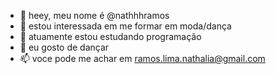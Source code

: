 - 👋 heey, meu nome é @nathhhramos
- 👀 estou interessada em me formar em moda/dança
- 🌱 atuamente estou estudando programação
- 💞️ eu gosto de dançar
- 📫 voce pode me achar em ramos.lima.nathalia@gmail.com

<!---
nathinharamos/nathinharamos is a ✨ special ✨ repository because its `README.md` (this file) appears on your GitHub profile.
You can click the Preview link to take a look at your changes.
--->
